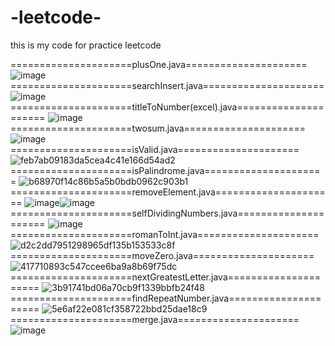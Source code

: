 # -leetcode-
this is my code for practice leetcode 


=====================plusOne.java=====================
![image](https://user-images.githubusercontent.com/74608709/160833705-64ae6cd2-0fb4-4a18-b448-ca8e31c8fa0b.png)
=====================searchInsert.java=====================
![image](https://user-images.githubusercontent.com/74608709/160833349-a15161ff-e3a7-4239-898e-eab8742358f0.png)
=====================titleToNumber(excel).java=====================
![image](https://user-images.githubusercontent.com/74608709/160834735-dbdcdfda-6148-4947-a729-b91c67785635.png)
=====================twosum.java=====================
![image](https://user-images.githubusercontent.com/74608709/160835268-7fbc3b98-eb09-499c-8a54-933f7edb408b.png)
=====================isValid.java=====================
![feb7ab09183da5cea4c41e166d54ad2](https://user-images.githubusercontent.com/74608709/161199276-78d1cf78-0152-4532-8e2c-d948db5a62de.png)
=====================isPalindrome.java=====================
![b68970f14c86b5a5b0bdb0962c903b1](https://user-images.githubusercontent.com/74608709/161199363-555fc358-f2b1-4780-92c4-fabcfdfa8f0e.png)
=====================removeElement.java=====================
![image](https://user-images.githubusercontent.com/74608709/161199598-444abe77-6782-43fd-96b3-dcb5d827d75d.png)![image](https://user-images.githubusercontent.com/74608709/161199743-b5db1472-9f2a-4b56-ad9a-deb87d628655.png)
=====================selfDividingNumbers.java=====================
![image](https://user-images.githubusercontent.com/74608709/161200193-615eefb4-b89a-4b3a-91dd-0faa4ee41bb8.png)
=====================romanToInt.java=====================
![d2c2dd7951298965df135b153533c8f](https://user-images.githubusercontent.com/74608709/161432142-99aa7e47-2479-4775-a630-ca5b5058e626.png)
=====================moveZero.java=====================
![417710893c547ccee6ba9a8b69f75dc](https://user-images.githubusercontent.com/74608709/161432156-74388961-3369-48e7-91ef-537ac994bef3.png)
=====================nextGreatestLetter.java=====================
![3b91741bd06a70cb9f1339bbfb24f48](https://user-images.githubusercontent.com/74608709/161432166-0b78f49c-7f74-4473-9d92-718a66c49afb.png)
=====================findRepeatNumber.java=====================
![5e6af22e081cf358722bbd25dae18c9](https://user-images.githubusercontent.com/74608709/161539994-e3fb5cb3-3e7d-461a-a65f-877dc194db9c.png)
=====================merge.java=====================
![image](https://user-images.githubusercontent.com/74608709/161582212-64ae30fb-2c65-4ca3-872f-fdb98fc93d70.png)
